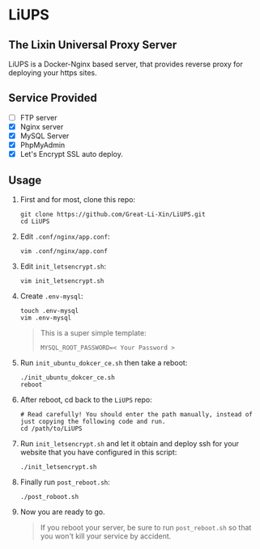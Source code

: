 # LiUPS

## The Lixin Universal Proxy Server
LiUPS is a Docker-Nginx based server,
that provides reverse proxy for deploying your https sites.

## Service Provided
- [ ] FTP server
- [x] Nginx server
- [x] MySQL Server
- [x] PhpMyAdmin
- [x] Let's Encrypt SSL auto deploy.

## Usage
1. First and for most, clone this repo:
    ```shell script
    git clone https://github.com/Great-Li-Xin/LiUPS.git
    cd LiUPS
    ```
1. Edit `.conf/nginx/app.conf`:
    ```shell script
    vim .conf/nginx/app.conf
    ```
1. Edit `init_letsencrypt.sh`:
    ```shell script
    vim init_letsencrypt.sh
    ```
1. Create `.env-mysql`:
    ```shell script
    touch .env-mysql
    vim .env-mysql
    ```
    > This is a super simple template:
    > ```text
    > MYSQL_ROOT_PASSWORD=< Your Password >
    > ```
1. Run `init_ubuntu_dokcer_ce.sh` then take a reboot:
    ```shell script
    ./init_ubuntu_dokcer_ce.sh
    reboot
    ```
1. After reboot, cd back to the `LiUPS` repo:
    ```shell script
    # Read carefully! You should enter the path manually, instead of just copying the following code and run.
    cd /path/to/LiUPS
    ```
1. Run `init_letsencrypt.sh` and let it obtain and deploy ssh for your website that you have configured in this script:
    ```shell script
    ./init_letsencrypt.sh
    ```
1. Finally run `post_reboot.sh`:
    ```shell script
    ./post_roboot.sh
    ```
1. Now you are ready to go.
    > If you reboot your server, be sure to run `post_reboot.sh` so that you won't kill your service by accident.